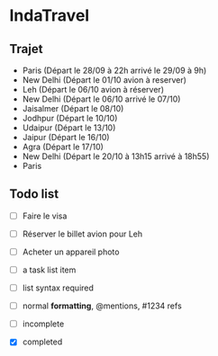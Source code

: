 IndaTravel
==========

Trajet
------

* Paris (Départ le 28/09 à 22h arrivé le 29/09 à 9h)
* New Delhi (Départ le 01/10 avion à reserver)
* Leh (Départ le 06/10 avion à réserver)
* New Delhi (Départ le 06/10 arrivé le 07/10)
* Jaisalmer (Départ le 08/10)
* Jodhpur (Départ le 10/10)
* Udaipur (Départ le 13/10)
* Jaipur (Départ le 16/10)
* Agra (Départ le 17/10)
* New Delhi (Départ le 20/10 à 13h15 arrivé à 18h55)
* Paris

Todo list
---------

- [ ] Faire le visa
- [ ] Réserver le billet avion pour Leh
- [ ] Acheter un appareil photo

- [ ] a task list item
- [ ] list syntax required
- [ ] normal **formatting**, @mentions, #1234 refs
- [ ] incomplete
- [x] completed
